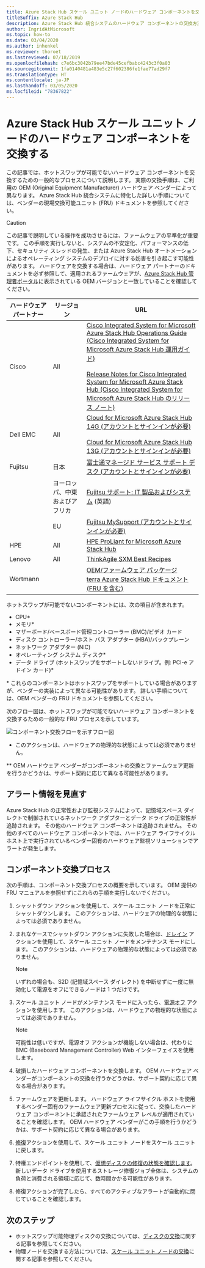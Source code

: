 ```yaml
---
title: Azure Stack Hub スケール ユニット ノードのハードウェア コンポーネントを交換する
titleSuffix: Azure Stack Hub
description: Azure Stack Hub 統合システムのハードウェア コンポーネントの交換方法について説明します。
author: IngridAtMicrosoft
ms.topic: how-to
ms.date: 03/04/2020
ms.author: inhenkel
ms.reviewer: thoroet
ms.lastreviewed: 07/18/2019
ms.openlocfilehash: c7e6bc3042b79ee47bde45cefbabc4243c3f0a03
ms.sourcegitcommit: 1fa0140481a483e5c27f602386fe1fae77ad29f7
ms.translationtype: HT
ms.contentlocale: ja-JP
ms.lasthandoff: 03/05/2020
ms.locfileid: "78367822"
---
```

# <a name="replace-a-hardware-component-on-an-azure-stack-hub-scale-unit-node"></a>Azure Stack Hub スケール ユニット ノードのハードウェア コンポーネントを交換する

この記事では、ホットスワップが可能でないハードウェア コンポーネントを交換するための一般的なプロセスについて説明します。 実際の交換手順は、ご利用の OEM (Original Equipment Manufacturer) ハードウェア ベンダーによって異なります。 Azure Stack Hub 統合システムに特化した詳しい手順については、ベンダーの現場交換可能ユニット (FRU) ドキュメントを参照してください。

> [!CAUTION]  
> この記事で説明している操作を成功させるには、ファームウェアの平準化が重要です。 この手順を実行しないと、システムの不安定化、パフォーマンスの低下、セキュリティ スレッドの発生、または Azure Stack Hub オートメーションによるオペレーティング システムのデプロイに対する妨害を引き起こす可能性があります。 ハードウェアを交換する場合は、ハードウェア パートナーのドキュメントを必ず参照して、適用されるファームウェアが、[Azure Stack Hub 管理者ポータル](azure-stack-updates.md)に表示されている OEM バージョンと一致していることを確認してください。

| ハードウェア パートナー | リージョン | URL |
|------------------|--------|-------------------------------------------------------------------------------------------------------------------------------------------------------------------------------------------------------------------------------------------------------------------------------------------------------------------------------------------|
| Cisco | All | [Cisco Integrated System for Microsoft Azure Stack Hub Operations Guide (Cisco Integrated System for Microsoft Azure Stack Hub 運用ガイド)](https://www.cisco.com/c/en/us/td/docs/unified_computing/ucs/azure-stack/b_Azure_Stack_Operations_Guide_4-0/b_Azure_Stack_Operations_Guide_4-0_chapter_00.html#concept_wks_t1q_wbb)<br><br>[Release Notes for Cisco Integrated System for Microsoft Azure Stack Hub (Cisco Integrated System for Microsoft Azure Stack Hub のリリース ノート)](https://www.cisco.com/c/en/us/support/servers-unified-computing/ucs-c-series-rack-mount-ucs-managed-server-software/products-release-notes-list.html) |
| Dell EMC | All | [Cloud for Microsoft Azure Stack Hub 14G (アカウントとサインインが必要)](https://support.emc.com/downloads/44615_Cloud-for-Microsoft-Azure-Stack-14G)<br><br>[Cloud for Microsoft Azure Stack Hub 13G (アカウントとサインインが必要)](https://support.emc.com/downloads/42238_Cloud-for-Microsoft-Azure-Stack-13G) |
| Fujitsu | 日本 | [富士通マネージド サービス サポート デスク (アカウントとサインインが必要)](https://eservice.fujitsu.com/supportdesk-web/) |
|  | ヨーロッパ、中東およびアフリカ | [Fujitsu サポート: IT 製品およびシステム](https://support.ts.fujitsu.com/IndexContact.asp?lng=COM&ln=no&LC=del) (英語) |
|  | EU | [Fujitsu MySupport (アカウントとサインインが必要)](https://support.ts.fujitsu.com/IndexMySupport.asp) |
| HPE | All | [HPE ProLiant for Microsoft Azure Stack Hub](http://www.hpe.com/info/MASupdates) |
| Lenovo | All | [ThinkAgile SXM Best Recipes](https://datacentersupport.lenovo.com/us/en/solutions/ht505122)
| Wortmann |  | [OEM/ファームウェア パッケージ](https://aka.ms/AA6z600)<br>[terra Azure Stack Hub ドキュメント (FRU を含む)](https://aka.ms/aa6zktc)

ホットスワップが可能でないコンポーネントには、次の項目が含まれます。

- CPU*
- メモリ*
- マザーボード/ベースボード管理コントローラー (BMC)/ビデオ カード
- ディスク コントローラー/ホスト バス アダプター (HBA)/バックプレーン
- ネットワーク アダプター (NIC)
- オペレーティング システム ディスク*
- データ ドライブ (ホットスワップをサポートしないドライブ。例: PCI-e アドイン カード)*

\* これらのコンポーネントはホットスワップをサポートしている場合がありますが、ベンダーの実装によって異なる可能性があります。 詳しい手順については、OEM ベンダーの FRU ドキュメントを参照してください。

次のフロー図は、ホットスワップが可能でないハードウェア コンポーネントを交換するための一般的な FRU プロセスを示しています。

![コンポーネント交換フローを示すフロー図](media/azure-stack-replace-component/replacecomponentflow.PNG)

* このアクションは、ハードウェアの物理的な状態によっては必須でありません。

** OEM ハードウェア ベンダーがコンポーネントの交換とファームウェア更新を行うかどうかは、サポート契約に応じて異なる可能性があります。

## <a name="review-alert-information"></a>アラート情報を見直す

Azure Stack Hub の正常性および監視システムによって、記憶域スペース ダイレクトで制御されているネットワーク アダプターとデータ ドライブの正常性が追跡されます。 その他のハードウェア コンポーネントは追跡されません。 その他のすべてのハードウェア コンポーネントでは、ハードウェア ライフサイクル ホスト上で実行されているベンダー固有のハードウェア監視ソリューションでアラートが発生します。  

## <a name="component-replacement-process"></a>コンポーネント交換プロセス

次の手順は、コンポーネント交換プロセスの概要を示しています。 OEM 提供の FRU マニュアルを参照せずにこれらの手順を実行しないでください。

1. シャットダウン アクションを使用して、スケール ユニット ノードを正常にシャットダウンします。 このアクションは、ハードウェアの物理的な状態によっては必須でありません。

2. まれなケースでシャットダウン アクションに失敗した場合は、[ドレイン](azure-stack-node-actions.md#drain) アクションを使用して、スケール ユニット ノードをメンテナンス モードにします。 このアクションは、ハードウェアの物理的な状態によっては必須でありません。

   > [!NOTE]  
   > いずれの場合も、S2D (記憶域スペース ダイレクト) を中断せずに一度に無効化して電源をオフにできるノードは 1 つだけです。

3. スケール ユニット ノードがメンテナンス モードに入ったら、[電源オフ](azure-stack-node-actions.md#scale-unit-node-actions) アクションを使用します。 このアクションは、ハードウェアの物理的な状態によっては必須でありません。

   > [!NOTE]  
   > 可能性は低いですが、電源オフ アクションが機能しない場合は、代わりに BMC (Baseboard Management Controller) Web インターフェイスを使用します。

4. 破損したハードウェア コンポーネントを交換します。 OEM ハードウェア ベンダーがコンポーネントの交換を行うかどうかは、サポート契約に応じて異なる場合があります。  
5. ファームウェアを更新します。 ハードウェア ライフサイクル ホストを使用するベンダー固有のファームウェア更新プロセスに従って、交換したハードウェア コンポーネントに承認されたファームウェア レベルが適用されていることを確認します。 OEM ハードウェア ベンダーがこの手順を行うかどうかは、サポート契約に応じて異なる場合があります。  
6. [修復](azure-stack-node-actions.md#scale-unit-node-actions)アクションを使用して、スケール ユニット ノードをスケール ユニットに戻します。
7. 特権エンドポイントを使用して、[仮想ディスクの修復の状態を確認します](azure-stack-replace-disk.md#check-the-status-of-virtual-disk-repair-using-the-privileged-endpoint)。 新しいデータ ドライブを使用するストレージ修復ジョブ全体は、システムの負荷と消費される領域に応じて、数時間かかる可能性があります。
8. 修復アクションが完了したら、すべてのアクティブなアラートが自動的に閉じていることを確認します。

## <a name="next-steps"></a>次のステップ

- ホットスワップ可能物理ディスクの交換については、[ディスクの交換](azure-stack-replace-disk.md)に関する記事を参照してください。
- 物理ノードを交換する方法については、[スケール ユニット ノードの交換](azure-stack-replace-node.md)に関する記事を参照してください。
